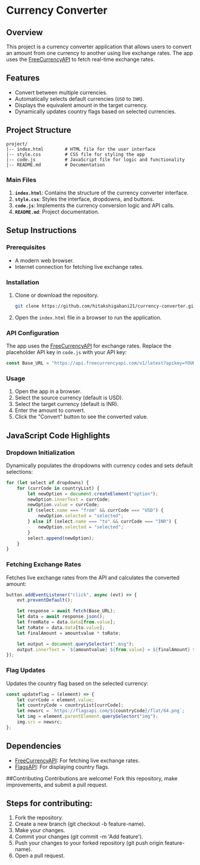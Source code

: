 # Currency Converter

## Overview
This project is a currency converter application that allows users to convert an amount from one currency to another using live exchange rates. The app uses the [FreeCurrencyAPI](https://freecurrencyapi.com/) to fetch real-time exchange rates.

## Features
- Convert between multiple currencies.
- Automatically selects default currencies (`USD` to `INR`).
- Displays the equivalent amount in the target currency.
- Dynamically updates country flags based on selected currencies.

## Project Structure
```
project/
|-- index.html        # HTML file for the user interface
|-- style.css         # CSS file for styling the app
|-- code.js           # JavaScript file for logic and functionality
|-- README.md         # Documentation
```

### Main Files
1. **`index.html`**: Contains the structure of the currency converter interface.
2. **`style.css`**: Styles the interface, dropdowns, and buttons.
3. **`code.js`**: Implements the currency conversion logic and API calls.
4. **`README.md`**: Project documentation.

## Setup Instructions

### Prerequisites
- A modern web browser.
- Internet connection for fetching live exchange rates.

### Installation
1. Clone or download the repository.
    ```bash
   git clone https://github.com/hitakshigabani21/currency-converter.git
   ```
3. Open the `index.html` file in a browser to run the application.

### API Configuration
The app uses the [FreeCurrencyAPI](https://freecurrencyapi.com/) for exchange rates. Replace the placeholder API key in `code.js` with your API key:
```javascript
const Base_URL = "https://api.freecurrencyapi.com/v1/latest?apikey=YOUR_API_KEY";
```

### Usage
1. Open the app in a browser.
2. Select the source currency (default is USD).
3. Select the target currency (default is INR).
4. Enter the amount to convert.
5. Click the "Convert" button to see the converted value.

## JavaScript Code Highlights

### Dropdown Initialization
Dynamically populates the dropdowns with currency codes and sets default selections:
```javascript
for (let select of dropdowns) {
    for (currCode in countryList) {
        let newOption = document.createElement("option");
        newOption.innerText = currCode;
        newOption.value = currCode;
        if (select.name === "from" && currCode === "USD") {
            newOption.selected = "selected";
        } else if (select.name === "to" && currCode === "INR") {
            newOption.selected = "selected";
        }
        select.append(newOption);
    }
}
```

### Fetching Exchange Rates
Fetches live exchange rates from the API and calculates the converted amount:
```javascript
button.addEventListener("click", async (evt) => {
    evt.preventDefault();

    let response = await fetch(Base_URL);
    let data = await response.json();
    let fromRate = data.data[from.value];
    let toRate = data.data[to.value];
    let finalAmount = amountvalue * toRate;

    let output = document.querySelector(".msg");
    output.innerText = `${amountvalue} ${from.value} = ${finalAmount} ${to.value}`;
});
```

### Flag Updates
Updates the country flag based on the selected currency:
```javascript
const updateflag = (element) => {
    let currCode = element.value;
    let countryCode = countryList[currCode];
    let newsrc = `https://flagsapi.com/${countryCode}/flat/64.png`;
    let img = element.parentElement.querySelector("img");
    img.src = newsrc;
};
```

## Dependencies
- [FreeCurrencyAPI](https://freecurrencyapi.com/): For fetching live exchange rates.
- [FlagsAPI](https://flagsapi.com/): For displaying country flags.

##Contributing
Contributions are welcome! Fork this repository, make improvements, and submit a pull request.

## Steps for contributing:
1. Fork the repository.
2. Create a new branch (git checkout -b feature-name).
3. Make your changes.
4. Commit your changes (git commit -m 'Add feature').
5. Push your changes to your forked repository (git push origin feature-name).
6. Open a pull request.
